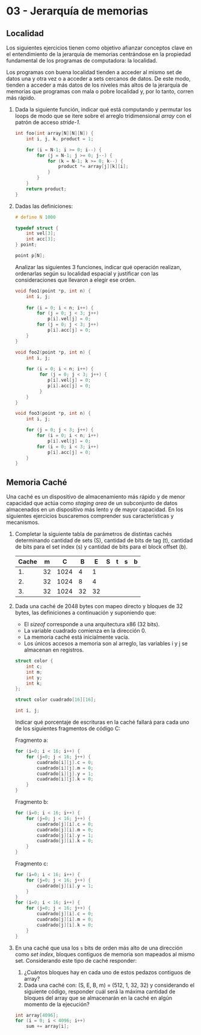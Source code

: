 # 03 - Jerarquía de memorias

## Localidad

Los siguientes ejercicios tienen como objetivo afianzar conceptos clave en el entendimiento de la jerarquía de memorias centrándose en la propiedad fundamental de los programas de computadora: la localidad.

Los programas con buena localidad tienden a acceder al mismo set de datos una y otra vez o a acceder a sets cercanos de datos. De este modo, tienden a acceder a más datos de los niveles más altos de la jerarquía de memorias que programas con mala o pobre localidad y, por lo tanto, corren más rápido.


1. Dada la siguiente función, indicar qué está computando y permutar los loops de modo que se itere sobre el arreglo tridimensional *array* con el patrón de acceso *stride-1*.

    ```c
    int foo(int array[N][N][N]) {
        int i, j, k, product = 1;
    
        for (i = N-1; i >= 0; i--) {
            for (j = N-1; j >= 0; j--) {
                for (k = N-1; k >= 0; k--) {
                    product *= array[j][k][i];
                }
            }
        }
        return product;
    }
    ```

1. Dadas las definiciones:

    ```c
    # define N 1000
    
    typedef struct {
        int vel[3];
        int acc[3];
    } point;
    
    point p[N];
    ```

    Analizar las siguientes 3 funciones, indicar qué operación realizan, ordenarlas según su localidad espacial y justificar con las consideraciones que llevaron a elegir ese orden.

    ```c
    void foo1(point *p, int n) {
        int i, j;
      
        for (i = 0; i < n; i++) {
            for (j = 0; j < 3; j++)
                p[i].vel[j] = 0;
            for (j = 0; j < 3; j++)
                p[i].acc[j] = 0;
        }
    }
    
    void foo2(point *p, int n) {
        int i, j;
      
        for (i = 0; i < n; i++) {
             for (j = 0; j < 3; j++) {
                p[i].vel[j] = 0;
                p[i].acc[j] = 0;
             }
        }
    }
    
    void foo3(point *p, int n) {
        int i, j;
    
        for (j = 0; j < 3; j++) {
            for (i = 0; i < n; i++)
                p[i].vel[j] = 0;
            for (i = 0; i < 3; i++)
                p[i].acc[j] = 0;
        }
    }
    ```


## Memoria Caché

Una caché es un dispositivo de almacenamiento más rápido y de menor capacidad que actúa como *staging area* de un subconjunto de datos almacenados en un dispositivo más lento y de mayor capacidad. En los siguientes ejercicios buscaremos comprender sus características y mecanismos.



1. Completar la siguiente tabla de parámetros de distintas cachés determinando cantidad de sets (S), cantidad de bits de tag (t), cantidad de bits para el set index (s) y cantidad de bits para el block offset (b).

    | Cache  |  m   |  C   |  B  |  E  |  S  |  t  |  s  |  b  |
    | ------ | ---- | ---- | --- | --- | --- | --- | --- | --- |
    |   1.   |  32  | 1024 |  4  |  1  |     |     |     |     |
    |   2.   |  32  | 1024 |  8  |  4  |     |     |     |     |
    |   3.   |  32  | 1024 | 32  | 32  |     |     |     |     |

1. Dada una caché de 2048 bytes con mapeo directo y bloques de 32 bytes, las definiciones a continuación y suponiendo que:

    - El *sizeof* corresponde a una arquitectura x86 (32 bits).
    - La variable cuadrado comienza en la dirección 0.
    - La memoria caché está inicialmente vacía.
    - Los únicos accesos a memoria son al arreglo, las variables i y j se almacenan en registros.
    
    ```c
    struct color {
        int c;
        int m;
        int y;
        int k;
    };
    
    struct color cuadrado[16][16];
    
    int i, j;
    ```

    Indicar qué porcentaje de escrituras en la caché fallará para cada uno de los siguientes fragmentos de código C:

    Fragmento a:
    ```c
    for (i=0; i < 16; i++) {
        for (j=0; j < 16; j++) {
            cuadrado[i][j].c = 0;
            cuadrado[i][j].m = 0;
            cuadrado[i][j].y = 1;
            cuadrado[i][j].k = 0;
        }
    }
    ```
    
    Fragmento b:
    ```c
    for (i=0; i < 16; i++) {
        for (j=0; j < 16; j++) {
            cuadrado[j][i].c = 0;
            cuadrado[j][i].m = 0;
            cuadrado[j][i].y = 1;
            cuadrado[j][i].k = 0;
        }
    }
    ```
    
    Fragmento c:
    ```c
    for (i=0; i < 16; i++) {
        for (j=0; j < 16; j++) {
            cuadrado[j][i].y = 1;
        }
    }
    for (i=0; i < 16; i++) {
        for (j=0; j < 16; j++) {
            cuadrado[j][i].c = 0;
            cuadrado[j][i].m = 0;
            cuadrado[j][i].k = 0;
        }
    }
    ```

1. En una caché que usa los `s` bits de orden más alto de una dirección como _set index_, bloques contiguos de memoria son mapeados al mismo set. Considerando este tipo de caché responder:

    1. ¿Cuántos bloques hay en cada uno de estos pedazos contiguos de array?
    1. Dada una caché con: (S, E, B, m) = (512, 1, 32, 32) y considerando el siguiente código, responder cuál será la máxima cantidad de bloques del array que se almacenarán en la caché en algún momento de la ejecución?
    
    ```c
    int array[4096];
    for (i = 0; i < 4096; i++)
        sum += array[i];
    ```

